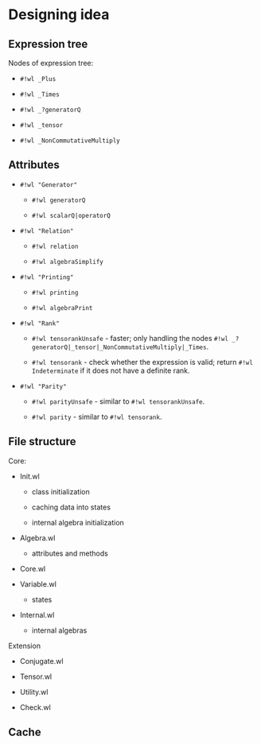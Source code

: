 # Designing idea

## Expression tree

Nodes of expression tree:

* `#!wl _Plus`

* `#!wl _Times`

* `#!wl _?generatorQ`

* `#!wl _tensor`

* `#!wl _NonCommutativeMultiply`

## Attributes

* `#!wl "Generator"`

    * `#!wl generatorQ`

    * `#!wl scalarQ|operatorQ`

* `#!wl "Relation"`

    * `#!wl relation`

    * `#!wl algebraSimplify`

* `#!wl "Printing"`

    * `#!wl printing`

    * `#!wl algebraPrint`

* `#!wl "Rank"`

    * `#!wl tensorankUnsafe` - faster; only handling the nodes `#!wl _?generatorQ|_tensor|_NonCommutativeMultiply|_Times`.

    * `#!wl tensorank` - check whether the expression is valid; return `#!wl Indeterminate` if it does not have a definite rank.

* `#!wl "Parity"`

    * `#!wl parityUnsafe` - similar to `#!wl tensorankUnsafe`.

    * `#!wl parity` - similar to `#!wl tensorank`.

## File structure

Core:

* Init.wl

    * class initialization

    * caching data into states

    * internal algebra initialization

* Algebra.wl

    * attributes and methods

* Core.wl

* Variable.wl

    * states

* Internal.wl

    * internal algebras

Extension

* Conjugate.wl

* Tensor.wl

* Utility.wl

* Check.wl

## Cache
